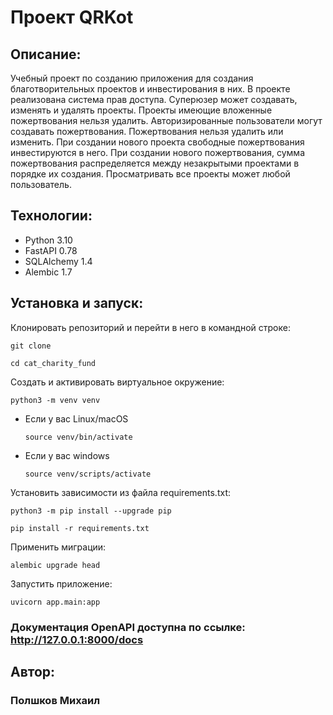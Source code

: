 # Проект QRKot

## Описание:

Учебный проект по созданию приложения для создания благотворительных проектов и инвестирования в них.
В проекте реализована система прав доступа.
Суперюзер может создавать, изменять и удалять проекты.
Проекты имеющие вложенные пожертвования нельзя удалить.
Авторизированные пользователи могут создавать пожертвования.
Пожертвования нельзя удалить или изменить.
При создании нового проекта свободные пожертвования инвестируются в него.
При создании нового пожертвования, сумма пожертвования распределяется между незакрытыми проектами в порядке их создания.
Просматривать все проекты может любой пользователь.

## Технологии:

* Python 3.10
* FastAPI 0.78
* SQLAlchemy 1.4
* Alembic 1.7

## Установка и запуск:

Клонировать репозиторий и перейти в него в командной строке:

```
git clone 
```

```
cd cat_charity_fund
```

Cоздать и активировать виртуальное окружение:

```
python3 -m venv venv
```

* Если у вас Linux/macOS

    ```
    source venv/bin/activate
    ```

* Если у вас windows

    ```
    source venv/scripts/activate
    ```

Установить зависимости из файла requirements.txt:

```
python3 -m pip install --upgrade pip
```

```
pip install -r requirements.txt
```

Применить миграции:

```
alembic upgrade head
```

Запустить приложение:

```
uvicorn app.main:app
```

### Документация OpenAPI доступна по ссылке: http://127.0.0.1:8000/docs

## Автор:

### Полшков Михаил
